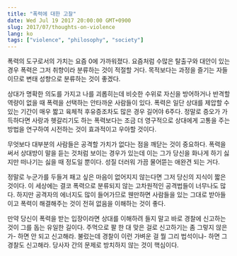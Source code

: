 ```yaml
---
title: "폭력에 대한 고찰"
date: Wed Jul 19 2017 20:00:00 GMT+0900
slug: 2017/07/thoughts-on-violence
lang: ko
tags: ["violence", "philosophy", "society"]
---
```


폭력의 도구로서의 가치는 요즘 0에 가까워졌다. 요즘처럼 수많은 탈출구와 대안이 있는 경우 폭력은 그저 취향이라 분류하는 것이 적절할 거다. 목적보다는 과정을 즐기는 자들이므로 변태 성향으로 분류하는 것이 좋겠다.

상대가 명확한 의도를 가지고 나를 괴롭히는데 비슷한 수위로 자신을 방어하거나 반격할 역량이 없을 때 폭력을 선택하는 안타까운 사람들이 있다. 폭력은 일단 상대를 제압할 수 있는 기간이 매우 짧고 육체적 후유증조차도 많은 경우 길어야 6주다. 정말로 증오가 가득하다면 사랑과 헷갈리기도 하는 폭력보다는 조금 더 영구적으로 상대에게 고통을 주는 방법을 연구하여 시전하는 것이 효과적이고 우아할 것이다.

무엇보다 대부분의 사람들은 공격할 가치가 없다는 점을 깨닫는 것이 중요하다. 폭력을 써서 상대방이 말을 듣는 것처럼 보이는 경우가 있는데 이는 그가 당신을 화나게 하기 싫지만 떠나기는 싫을 때 정도일 뿐이다. 성질 더러워 가끔 물어뜯는 애완견 되는 거다.

정말로 누군가를 두들겨 패고 싶은 마음이 없어지지 않는다면 그저 당신의 지식이 짧은 것이다. 이 세상에는 결코 폭력으로 분류되지 않는 고차원적인 공격법들이 너무나도 많다. 하지만 공격자의 에너지도 많이 들어가므로 웬만하면 사람들을 있는 그대로 받아들이고 폭력이 해결해주는 것이 전혀 없음을 이해하는 것이 좋다.

만약 당신이 폭력을 받는 입장이라면 상대를 이해하려 들지 말고 바로 경찰에 신고하는 것이 그를 돕는 유일한 길이다. 주먹으로 팔 한 대 맞은 걸로 신고하기는 좀 그렇지 않은가- 하면 안 되고 신고해라. 불렀는데 경찰이 이런 가벼운 걸 뭘 그리 법석이냐- 하면 그 경찰도 신고해라. 당사자 간의 문제로 방치하지 않는 것이 핵심이다.
